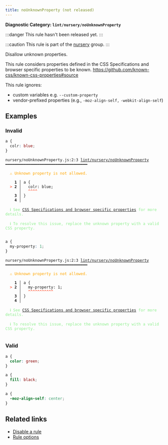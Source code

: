```yaml
---
title: noUnknownProperty (not released)
---
```


**Diagnostic Category: `lint/nursery/noUnknownProperty`**

:::danger
This rule hasn't been released yet.
:::

:::caution
This rule is part of the [nursery](/linter/rules/#nursery) group.
:::

Disallow unknown properties.

This rule considers properties defined in the CSS Specifications and browser specific properties to be known.
https://github.com/known-css/known-css-properties#source

This rule ignores:

- custom variables e.g. `--custom-property`
- vendor-prefixed properties (e.g., `-moz-align-self,` `-webkit-align-self`)

## Examples

### Invalid

```css
a {
  colr: blue;
}
```

<pre class="language-text"><code class="language-text">nursery/noUnknownProperty.js:2:3 <a href="https://biomejs.dev/linter/rules/no-unknown-property">lint/nursery/noUnknownProperty</a> ━━━━━━━━━━━━━━━━━━━━━━━━━━━━━━━━━━━━

<strong><span style="color: Orange;">  </span></strong><strong><span style="color: Orange;">⚠</span></strong> <span style="color: Orange;">Unknown property is not allowed.</span>
  
    <strong>1 │ </strong>a {
<strong><span style="color: Tomato;">  </span></strong><strong><span style="color: Tomato;">&gt;</span></strong> <strong>2 │ </strong>  colr: blue;
   <strong>   │ </strong>  <strong><span style="color: Tomato;">^</span></strong><strong><span style="color: Tomato;">^</span></strong><strong><span style="color: Tomato;">^</span></strong><strong><span style="color: Tomato;">^</span></strong>
    <strong>3 │ </strong>}
    <strong>4 │ </strong>
  
<strong><span style="color: lightgreen;">  </span></strong><strong><span style="color: lightgreen;">ℹ</span></strong> <span style="color: lightgreen;">See </span><span style="color: lightgreen;"><a href="https://stylelint.io/user-guide/rules/property-no-unknown/">CSS Specifications and browser specific properties</a></span><span style="color: lightgreen;"> for more details.</span>
  
<strong><span style="color: lightgreen;">  </span></strong><strong><span style="color: lightgreen;">ℹ</span></strong> <span style="color: lightgreen;">To resolve this issue, replace the unknown property with a valid CSS property.</span>
  
</code></pre>

```css
a {
  my-property: 1;
}
```

<pre class="language-text"><code class="language-text">nursery/noUnknownProperty.js:2:3 <a href="https://biomejs.dev/linter/rules/no-unknown-property">lint/nursery/noUnknownProperty</a> ━━━━━━━━━━━━━━━━━━━━━━━━━━━━━━━━━━━━

<strong><span style="color: Orange;">  </span></strong><strong><span style="color: Orange;">⚠</span></strong> <span style="color: Orange;">Unknown property is not allowed.</span>
  
    <strong>1 │ </strong>a {
<strong><span style="color: Tomato;">  </span></strong><strong><span style="color: Tomato;">&gt;</span></strong> <strong>2 │ </strong>  my-property: 1;
   <strong>   │ </strong>  <strong><span style="color: Tomato;">^</span></strong><strong><span style="color: Tomato;">^</span></strong><strong><span style="color: Tomato;">^</span></strong><strong><span style="color: Tomato;">^</span></strong><strong><span style="color: Tomato;">^</span></strong><strong><span style="color: Tomato;">^</span></strong><strong><span style="color: Tomato;">^</span></strong><strong><span style="color: Tomato;">^</span></strong><strong><span style="color: Tomato;">^</span></strong><strong><span style="color: Tomato;">^</span></strong><strong><span style="color: Tomato;">^</span></strong>
    <strong>3 │ </strong>}
    <strong>4 │ </strong>
  
<strong><span style="color: lightgreen;">  </span></strong><strong><span style="color: lightgreen;">ℹ</span></strong> <span style="color: lightgreen;">See </span><span style="color: lightgreen;"><a href="https://stylelint.io/user-guide/rules/property-no-unknown/">CSS Specifications and browser specific properties</a></span><span style="color: lightgreen;"> for more details.</span>
  
<strong><span style="color: lightgreen;">  </span></strong><strong><span style="color: lightgreen;">ℹ</span></strong> <span style="color: lightgreen;">To resolve this issue, replace the unknown property with a valid CSS property.</span>
  
</code></pre>

### Valid

```css
a {
  color: green;
}
```

```css
a {
  fill: black;
}
```

```css
a {
  -moz-align-self: center;
}
```

## Related links

- [Disable a rule](/linter/#disable-a-lint-rule)
- [Rule options](/linter/#rule-options)
